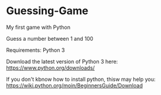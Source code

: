 # Guessing-Game
My first game with Python

Guess a number between 1 and 100

Requirements:
Python 3

Download the latest version of Python 3 here:
https://www.python.org/downloads/

If you don't kbnow how to install python, thisw may help you:
https://wiki.python.org/moin/BeginnersGuide/Download
